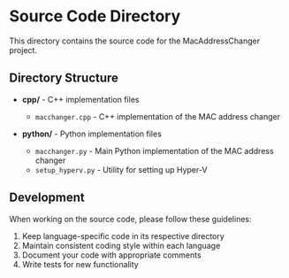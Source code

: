# Source Code Directory

This directory contains the source code for the MacAddressChanger project.

## Directory Structure

- **cpp/** - C++ implementation files
  - `macchanger.cpp` - C++ implementation of the MAC address changer

- **python/** - Python implementation files
  - `macchanger.py` - Main Python implementation of the MAC address changer
  - `setup_hyperv.py` - Utility for setting up Hyper-V

## Development

When working on the source code, please follow these guidelines:

1. Keep language-specific code in its respective directory
2. Maintain consistent coding style within each language
3. Document your code with appropriate comments
4. Write tests for new functionality
